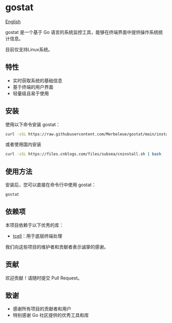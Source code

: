 # gostat

[English](README_EN.md)

gostat 是一个基于 Go 语言的系统监控工具，能够在终端界面中提供操作系统统计信息。

目前仅支持Linux系统。

## 特性

- 实时获取系统的基础信息
- 基于终端的用户界面
- 轻量级且易于使用

## 安装

使用以下命令安装 gostat：

```bash
curl -sSL https://raw.githubusercontent.com/Merbeleue/gostat/main/install.sh | bash
 ```
或者使用国内安装

```bash
curl -sSL https://files.cnblogs.com/files/subsea/cninstall.sh | bash
 ```


## 使用方法

安装后，您可以直接在命令行中使用 gostat：

```bash
gostat
```

## 依赖项

本项目依赖于以下优秀的库：

- [tcell](https://github.com/gdamore/tcell)：用于底层终端处理

我们向这些项目的维护者和贡献者表示诚挚的感谢。

## 贡献

欢迎贡献！请随时提交 Pull Request。

## 致谢

- 感谢所有项目的贡献者和用户
- 特别感谢 Go 社区提供的优秀工具和库
